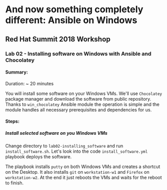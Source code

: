 # And now something completely different: Ansible on Windows
## Red Hat Summit 2018 Workshop
### Lab 02 - Installing software on Windows with Ansible and Chocolatey

#### Summary:
Duration: ~ 20 minutes

You will install some software on your Windows VMs. We'll use `Chocolatey` package manager and download the software from public repository. Thanks to `win_chocolatey` Ansible module the operation is simple and the module handles all necessary prerequisites and dependencies for us.

#### Steps:

##### Install selected software on you Windows VMs
Change directory to `lab02-installing_software` and run `install_software.sh`.
Let's look into the code `install_software.yml` playbook deploys the software.

The playbook installs `putty` on both Windows VMs and creates a shortcut on the Desktop. It also installs `git` on `workstation-w1` and `Firefox` on `workstation-w2`. At the end it just reboots the VMs and waits for the reboot to finish.
